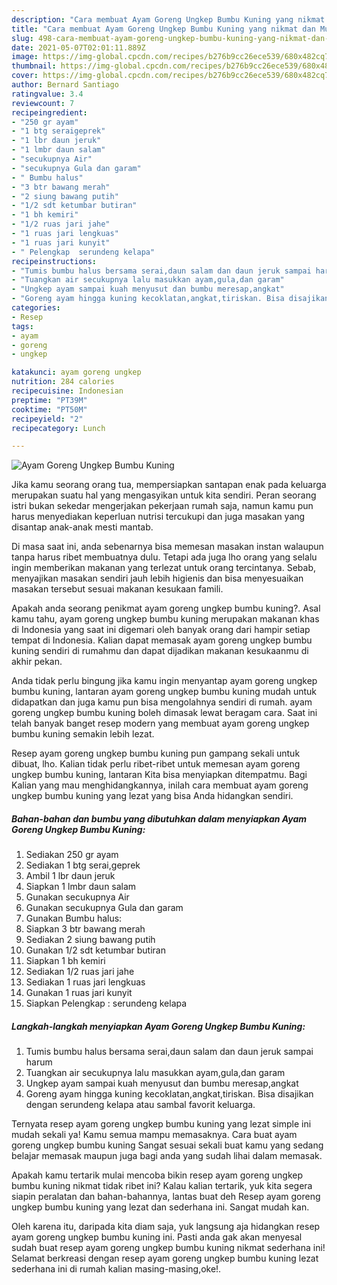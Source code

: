 ```yaml
---
description: "Cara membuat Ayam Goreng Ungkep Bumbu Kuning yang nikmat dan Mudah Dibuat"
title: "Cara membuat Ayam Goreng Ungkep Bumbu Kuning yang nikmat dan Mudah Dibuat"
slug: 498-cara-membuat-ayam-goreng-ungkep-bumbu-kuning-yang-nikmat-dan-mudah-dibuat
date: 2021-05-07T02:01:11.889Z
image: https://img-global.cpcdn.com/recipes/b276b9cc26ece539/680x482cq70/ayam-goreng-ungkep-bumbu-kuning-foto-resep-utama.jpg
thumbnail: https://img-global.cpcdn.com/recipes/b276b9cc26ece539/680x482cq70/ayam-goreng-ungkep-bumbu-kuning-foto-resep-utama.jpg
cover: https://img-global.cpcdn.com/recipes/b276b9cc26ece539/680x482cq70/ayam-goreng-ungkep-bumbu-kuning-foto-resep-utama.jpg
author: Bernard Santiago
ratingvalue: 3.4
reviewcount: 7
recipeingredient:
- "250 gr ayam"
- "1 btg seraigeprek"
- "1 lbr daun jeruk"
- "1 lmbr daun salam"
- "secukupnya Air"
- "secukupnya Gula dan garam"
- " Bumbu halus"
- "3 btr bawang merah"
- "2 siung bawang putih"
- "1/2 sdt ketumbar butiran"
- "1 bh kemiri"
- "1/2 ruas jari jahe"
- "1 ruas jari lengkuas"
- "1 ruas jari kunyit"
- " Pelengkap  serundeng kelapa"
recipeinstructions:
- "Tumis bumbu halus bersama serai,daun salam dan daun jeruk sampai harum"
- "Tuangkan air secukupnya lalu masukkan ayam,gula,dan garam"
- "Ungkep ayam sampai kuah menyusut dan bumbu meresap,angkat"
- "Goreng ayam hingga kuning kecoklatan,angkat,tiriskan. Bisa disajikan dengan serundeng kelapa atau sambal favorit keluarga."
categories:
- Resep
tags:
- ayam
- goreng
- ungkep

katakunci: ayam goreng ungkep 
nutrition: 284 calories
recipecuisine: Indonesian
preptime: "PT39M"
cooktime: "PT50M"
recipeyield: "2"
recipecategory: Lunch

---
```



![Ayam Goreng Ungkep Bumbu Kuning](https://img-global.cpcdn.com/recipes/b276b9cc26ece539/680x482cq70/ayam-goreng-ungkep-bumbu-kuning-foto-resep-utama.jpg)

Jika kamu seorang orang tua, mempersiapkan santapan enak pada keluarga merupakan suatu hal yang mengasyikan untuk kita sendiri. Peran seorang istri bukan sekedar mengerjakan pekerjaan rumah saja, namun kamu pun harus menyediakan keperluan nutrisi tercukupi dan juga masakan yang disantap anak-anak mesti mantab.

Di masa  saat ini, anda sebenarnya bisa memesan masakan instan walaupun tanpa harus ribet membuatnya dulu. Tetapi ada juga lho orang yang selalu ingin memberikan makanan yang terlezat untuk orang tercintanya. Sebab, menyajikan masakan sendiri jauh lebih higienis dan bisa menyesuaikan masakan tersebut sesuai makanan kesukaan famili. 



Apakah anda seorang penikmat ayam goreng ungkep bumbu kuning?. Asal kamu tahu, ayam goreng ungkep bumbu kuning merupakan makanan khas di Indonesia yang saat ini digemari oleh banyak orang dari hampir setiap tempat di Indonesia. Kalian dapat memasak ayam goreng ungkep bumbu kuning sendiri di rumahmu dan dapat dijadikan makanan kesukaanmu di akhir pekan.

Anda tidak perlu bingung jika kamu ingin menyantap ayam goreng ungkep bumbu kuning, lantaran ayam goreng ungkep bumbu kuning mudah untuk didapatkan dan juga kamu pun bisa mengolahnya sendiri di rumah. ayam goreng ungkep bumbu kuning boleh dimasak lewat beragam cara. Saat ini telah banyak banget resep modern yang membuat ayam goreng ungkep bumbu kuning semakin lebih lezat.

Resep ayam goreng ungkep bumbu kuning pun gampang sekali untuk dibuat, lho. Kalian tidak perlu ribet-ribet untuk memesan ayam goreng ungkep bumbu kuning, lantaran Kita bisa menyiapkan ditempatmu. Bagi Kalian yang mau menghidangkannya, inilah cara membuat ayam goreng ungkep bumbu kuning yang lezat yang bisa Anda hidangkan sendiri.

<!--inarticleads1-->

##### Bahan-bahan dan bumbu yang dibutuhkan dalam menyiapkan Ayam Goreng Ungkep Bumbu Kuning:

1. Sediakan 250 gr ayam
1. Sediakan 1 btg serai,geprek
1. Ambil 1 lbr daun jeruk
1. Siapkan 1 lmbr daun salam
1. Gunakan secukupnya Air
1. Gunakan secukupnya Gula dan garam
1. Gunakan  Bumbu halus:
1. Siapkan 3 btr bawang merah
1. Sediakan 2 siung bawang putih
1. Gunakan 1/2 sdt ketumbar butiran
1. Siapkan 1 bh kemiri
1. Sediakan 1/2 ruas jari jahe
1. Sediakan 1 ruas jari lengkuas
1. Gunakan 1 ruas jari kunyit
1. Siapkan  Pelengkap : serundeng kelapa




<!--inarticleads2-->

##### Langkah-langkah menyiapkan Ayam Goreng Ungkep Bumbu Kuning:

1. Tumis bumbu halus bersama serai,daun salam dan daun jeruk sampai harum
1. Tuangkan air secukupnya lalu masukkan ayam,gula,dan garam
1. Ungkep ayam sampai kuah menyusut dan bumbu meresap,angkat
1. Goreng ayam hingga kuning kecoklatan,angkat,tiriskan. Bisa disajikan dengan serundeng kelapa atau sambal favorit keluarga.




Ternyata resep ayam goreng ungkep bumbu kuning yang lezat simple ini mudah sekali ya! Kamu semua mampu memasaknya. Cara buat ayam goreng ungkep bumbu kuning Sangat sesuai sekali buat kamu yang sedang belajar memasak maupun juga bagi anda yang sudah lihai dalam memasak.

Apakah kamu tertarik mulai mencoba bikin resep ayam goreng ungkep bumbu kuning nikmat tidak ribet ini? Kalau kalian tertarik, yuk kita segera siapin peralatan dan bahan-bahannya, lantas buat deh Resep ayam goreng ungkep bumbu kuning yang lezat dan sederhana ini. Sangat mudah kan. 

Oleh karena itu, daripada kita diam saja, yuk langsung aja hidangkan resep ayam goreng ungkep bumbu kuning ini. Pasti anda gak akan menyesal sudah buat resep ayam goreng ungkep bumbu kuning nikmat sederhana ini! Selamat berkreasi dengan resep ayam goreng ungkep bumbu kuning lezat sederhana ini di rumah kalian masing-masing,oke!.

